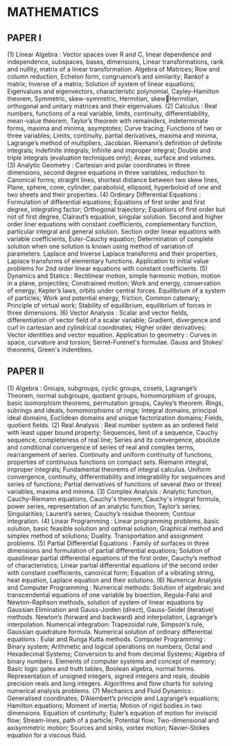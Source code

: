 
# MATHEMATICS 


## PAPER I 
(1) Linear Algebra :
Vector spaces over R and C, linear dependence and independence, subspaces, bases, dimensions, Linear 
transformations, rank and nullity, matrix of a linear transformation. 
Algebra of Matrices; Row and column reduction, Echelon form, congruence’s and similarity; Rankof a 
matrix; Inverse of a matrix; Solution of system of linear equations; Eigenvalues and eigenvectors, 
characteristic polynomial, Cayley-Hamilton theorem, Symmetric, skew-symmetric, Hermitian, skew￾Hermitian, orthogonal and unitary matrices and their eigenvalues. 
(2) Calculus : 
Real numbers, functions of a real variable, limits, continuity, differentiability, mean-value theorem, Taylor’s 
theorem with remainders, indeterminate forms, maxima and minima, asymptotes; Curve tracing; Functions 
of two or three variables; Limits, continuity, partial derivatives, maxima and minima, Lagrange’s method of 
multipliers, Jacobian. 
Riemann’s definition of definite integrals; Indefinite integrals; Infinite and improper integral; Double and 
triple integrals (evaluation techniques only); Areas, surface and volumes. 
(3) Analytic Geometry : 
Cartesian and polar coordinates in three dimensions, second degree equations in three variables, reduction 
to Canonical forms; straight lines, shortest distance between two skew lines, Plane, sphere, cone, cylinder, 
paraboloid, ellipsoid, hyperboloid of one and two sheets and their properties. 
(4) Ordinary Differential Equations : 
Formulation of differential equations; Equations of first order and first degree, integrating factor; Orthogonal 
trajectory; Equations of first order but not of first degree, Clairaut’s equation, singular solution. 
Second and higher order liner equations with constant coefficients, complementary function, particular 
integral and general solution. 
Section order linear equations with variable coefficients, Euler-Cauchy equation; Determination of complete 
solution when one solution is known using method of variation of parameters. 
Laplace and Inverse Laplace transforms and their properties, Laplace transforms of elementary functions. 
Application to initial value problems for 2nd order linear equations with constant coefficients. 
(5) Dynamics and Statics : 
Rectilinear motion, simple harmonic motion, motion in a plane, projectiles; Constrained motion; Work and 
energy, conservation of energy; Kepler’s laws, orbits under central forces.
Equilibrium of a system of particles; Work and potential energy, friction, Common catenary; Principle of 
virtual work; Stability of equilibrium, equilibrium of forces in three dimensions. 
(6) Vector Analysis : 
Scalar and vector fields, differentiation of vector field of a scalar variable; Gradient, divergence and curl in 
cartesian and cylindrical coordinates; Higher order derivatives; Vector identities and vector equation. 
Application to geometry : Curves in space, curvature and torsion; Serret-Furenet's formulae. 
Gauss and Stokes’ theorems, Green's indentities. 


## PAPER II 
(1) Algebra : 
Groups, subgroups, cyclic groups, cosets, Lagrange’s Theorem, normal subgroups, quotient groups, 
homomorphism of groups, basic isomorphism theorems, permutation groups, Cayley’s theorem. 
Rings, subrings and ideals, homomorphisms of rings; Integral domains, principal ideal domains, Euclidean 
domains and unique factorization domains; Fields, quotient fields. 
(2) Real Analysis :
Real number system as an ordered field with least upper bound property; Sequences, limit of a sequence, 
Cauchy sequence, completeness of real line; Series and its convergence, absolute and conditional 
convergence of series of real and complex terms, rearrangement of series. Continuity and uniform continuity 
of functions, properties of continuous functions on compact sets. 
Riemann integral, improper integrals; Fundamental theorems of integral calculus. 
Uniform convergence, continuity, differentiability and integrability for sequences and series of functions; 
Partial derivatives of functions of several (two or three) variables, maxima and minima. 
(3) Complex Analysis : 
Analytic function, Cauchy-Riemann equations, Cauchy's theorem, Cauchy's integral formula, power series, 
representation of an analytic function, Taylor’s series; Singularities; Laurent’s series; Cauchy’s residue 
theorem; Contour integration. 
(4) Linear Programming : 
Linear programming problems, basic solution, basic feasible solution and optimal solution; Graphical 
method and simplex method of solutions; Duality. 
Transportation and assignment problems.
(5) Partial Differential Equations : 
Family of surfaces in three dimensions and formulation of partial differential equations; Solution of 
quasilinear partial differential equations of the first order, Cauchy’s method of characteristics; Linear partial 
differential equations of the second order with constant coefficients, canonical form; Equation of a vibrating 
string, heat equation, Laplace 
equation and their solutions. 
(6) Numerical Analysis and Computer Programming : 
Numerical methods: Solution of algebraic and transcendental equations of one variable by bisection, 
Regula-Falsi and Newton-Raphson methods, solution of system of linear equations by Gaussian Elimination 
and Gauss-Jorden (direct), Gauss-Seidel (iterative) methods. Newton’s (forward and backward) and 
interpolation, Lagrange’s interpolation. 
Numerical integration: Trapezoidal rule, Simpson’s rule, Gaussian quadrature formula. 
Numerical solution of ordinary differential equations : Eular and Runga Kutta methods. 
Computer Programming : Binary system; Arithmetic and logical operations on numbers; Octal and 
Hexadecimal Systems; Conversion to and from decimal Systems; Algebra of binary numbers. 
Elements of computer systems and concept of memory; Basic logic gates and truth tables, Boolean algebra, 
normal forms.
Representation of unsigned integers, signed integers and reals, double precision reals and long integers. 
Algorithms and flow charts for solving numerical analysis problems. 
(7) Mechanics and Fluid Dynamics : 
Generalised coordinates; D’Alembert’s principle and Lagrange’s equations; Hamilton equations; Moment of 
inertia; Motion of rigid bodies in two dimensions. 
Equation of continuity; Euler’s equation of motion for inviscid flow; Stream-lines, path of a particle; Potential 
flow; Two-dimensional and axisymmetric motion; Sources and sinks, vortex motion; Navier-Stokes equation 
for a viscous fluid. 
